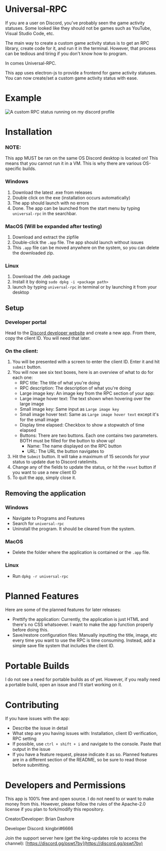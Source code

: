 # Universal-RPC

If you are a user on Discord, you've probably seen the game activity statuses. Some looked like they should not be games such as YouTube, Visual Studio Code, etc.

The main way to create a custom game activity status is to get an RPC library, create code for it, and run it in the terminal. However, that process can be tedious and tiring if you don't know how to program.

In comes Universal-RPC.

This app uses electron-js to provide a frontend for game activity statuses. You can now create/set a custom game activity status with ease.

# Example

![A custom RPC status running on my discord profile](https://files.kingbri.me/random-images/kingbri-rpc.png)

# Installation

### NOTE:

This app MUST be ran on the same OS Discord desktop is located on! This means that you cannot run it in a VM. This is why there are various OS-specific builds.

### Windows

1. Download the latest .exe from releases
2. Double click on the exe (installation occurs automatically)
3. The app should launch with no errors
4. Done. The app can be launched from the start menu by typing `universal-rpc` in the searchbar.

### MacOS (Will be expanded after testing)

1. Download and extract the zipfile
2. Double-click the `.app` file. The app should launch without issues
3. This `.app` file can be moved anywhere on the system, so you can delete the downloaded zip.

### Linux

1. Download the .deb package
2. Install it by doing `sudo dpkg -i <package path>`
3. launch by typing `universal-rpc` in terminal or by launching it from your desktop

## Setup

### Developer portal

Head to the [Discord developer website](https://discordapp.com/developers) and create a new app. From there, copy the client ID. You will need that later.

### On the client:

1. You will be presented with a screen to enter the client ID. Enter it and hit `submit` button.
2. You will now see six text boxes, here is an overview of what to do for each one:
    - RPC title: The title of what you're doing
    - RPC description: The description of what you're doing
    - Large image key: An image key from the RPC section of your app:
    - Large image hover text: The text shown when hovering over the large image
    - Small image key: Same input as `Large image key`
    - Small image hover text: Same as `Large image hover text` except it's for the small image
    - Display time elapsed: Checkbox to show a stopwatch of time elapsed
    - Buttons: There are two buttons. Each one contains two parameters. BOTH must be filled for the button to show up!
        - Name: The name displayed on the RPC button
        - URL: The URL the button navigates to
3. Hit the `Submit` button. It will take a maximum of 15 seconds for your status to update due to Discord ratelimits.
4. Change any of the fields to update the status, or hit the `reset` button if you want to use a new client ID
5. To quit the app, simply close it.

## Removing the application

### Windows

-   Navigate to Programs and Features
-   Search for `universal-rpc`
-   Uninstall the program. It should be cleared from the system.

### MacOS

-   Delete the folder where the application is contained or the `.app` file.

### Linux

-   Run `dpkg -r universal-rpc`

# Planned Features

Here are some of the planned features for later releases:

-   Prettify the application: Currently, the application is just HTML and there's no CSS whatsoever. I want to make the app function properly before doing this.
-   Save/restore configuration files: Manually inputting the title, image, etc every time you want to use the RPC is time consuming. Instead, add a simple save file system that includes the client ID.

# Portable Builds

I do not see a need for portable builds as of yet. However, if you really need a portable build, open an issue and I'll start working on it.

# Contributing

If you have issues with the app:

-   Describe the issue in detail
-   What step are you having issues with: Installation, client ID verification, RPC setting
-   If possible, use `ctrl + shift + i` and navigate to the console. Paste that output in the issue
-   If you have a feature request, please indicate it as so. Planned features are in a different section of the README, so be sure to read those before submitting.

# Developers and Permissions

This app is 100% free and open source. I do not need to or want to make money from this. However, please follow the rules of the Apache-2.0 license if you plan to fork/modify this repository.

Creator/Developer: Brian Dashore

Developer Discord: kingbri#6666

Join the support server here (get the king-updates role to access the channel): [https://discord.gg/pswt7by](https://discord.gg/pswt7by)
